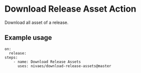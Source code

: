 # Download Release Asset Action

Download all asset of a release.

## Example usage

````YML
on:
  release:
steps:
    - name: Download Release Assets
      uses: nivaes/download-release-assets@master

````
